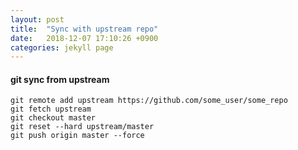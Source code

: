 ```yaml
---
layout: post
title:  "Sync with upstream repo"
date:   2018-12-07 17:10:26 +0900
categories: jekyll page
---
```

#### git sync from upstream
~~~~
git remote add upstream https://github.com/some_user/some_repo
git fetch upstream
git checkout master
git reset --hard upstream/master  
git push origin master --force
~~~~